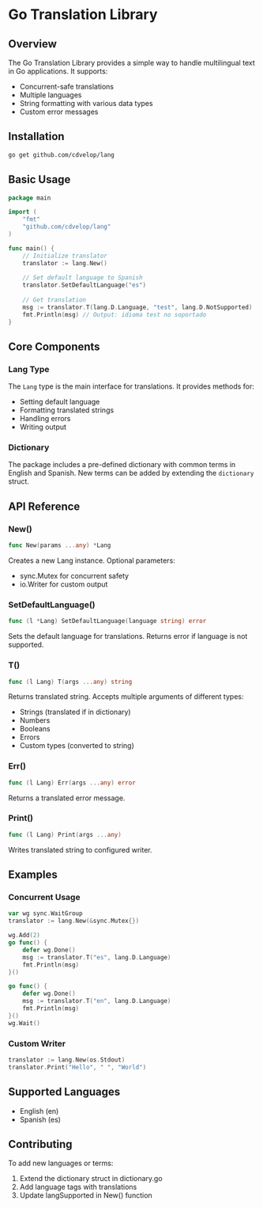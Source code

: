 # Go Translation Library

## Overview
The Go Translation Library provides a simple way to handle multilingual text in Go applications. It supports:
- Concurrent-safe translations
- Multiple languages
- String formatting with various data types
- Custom error messages

## Installation
```bash
go get github.com/cdvelop/lang
```

## Basic Usage

```go
package main

import (
    "fmt"
    "github.com/cdvelop/lang"
)

func main() {
    // Initialize translator
    translator := lang.New()
    
    // Set default language to Spanish
    translator.SetDefaultLanguage("es")
    
    // Get translation
    msg := translator.T(lang.D.Language, "test", lang.D.NotSupported)
    fmt.Println(msg) // Output: idioma test no soportado
}
```

## Core Components

### Lang Type
The `Lang` type is the main interface for translations. It provides methods for:
- Setting default language
- Formatting translated strings
- Handling errors
- Writing output

### Dictionary
The package includes a pre-defined dictionary with common terms in English and Spanish. New terms can be added by extending the `dictionary` struct.

## API Reference

### New()
```go
func New(params ...any) *Lang
```
Creates a new Lang instance. Optional parameters:
- sync.Mutex for concurrent safety
- io.Writer for custom output

### SetDefaultLanguage()
```go
func (l *Lang) SetDefaultLanguage(language string) error
```
Sets the default language for translations. Returns error if language is not supported.

### T()
```go
func (l Lang) T(args ...any) string
```
Returns translated string. Accepts multiple arguments of different types:
- Strings (translated if in dictionary)
- Numbers
- Booleans
- Errors
- Custom types (converted to string)

### Err()
```go
func (l Lang) Err(args ...any) error
```
Returns a translated error message.

### Print()
```go
func (l Lang) Print(args ...any)
```
Writes translated string to configured writer.

## Examples

### Concurrent Usage
```go
var wg sync.WaitGroup
translator := lang.New(&sync.Mutex{})

wg.Add(2)
go func() {
    defer wg.Done()
    msg := translator.T("es", lang.D.Language)
    fmt.Println(msg)
}()

go func() {
    defer wg.Done()
    msg := translator.T("en", lang.D.Language)
    fmt.Println(msg)
}()
wg.Wait()
```

### Custom Writer
```go
translator := lang.New(os.Stdout)
translator.Print("Hello", " ", "World")
```

## Supported Languages
- English (en)
- Spanish (es)

## Contributing
To add new languages or terms:
1. Extend the dictionary struct in dictionary.go
2. Add language tags with translations
3. Update langSupported in New() function
